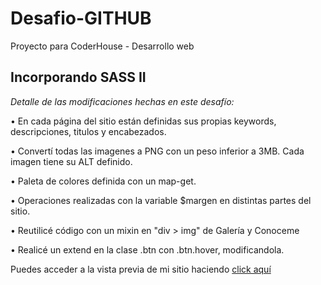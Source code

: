 # Desafio-GITHUB
Proyecto para CoderHouse - Desarrollo web

## Incorporando SASS II

*Detalle de las modificaciones hechas en este desafío:*

• En cada página del sitio están definidas sus propias keywords, descripciones, titulos y encabezados.

• Convertí todas las imagenes a PNG con un peso inferior a 3MB. Cada imagen tiene su ALT definido.

• Paleta de colores definida con un map-get.

• Operaciones realizadas con la variable $margen en distintas partes del sitio.

• Reutilicé código con un mixin en "div > img" de Galería  y Conoceme

• Realicé un extend en la clase .btn con .btn.hover, modificandola.


Puedes acceder a la vista previa de mi sitio haciendo [click aquí](https://melicorreia.github.io/Desafio-GITHUB/)
